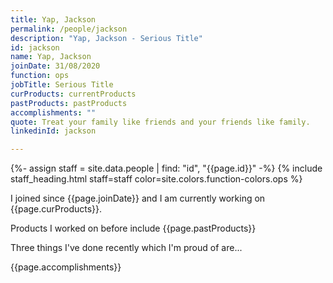 ```yaml
---
title: Yap, Jackson
permalink: /people/jackson
description: "Yap, Jackson - Serious Title"
id: jackson
name: Yap, Jackson
joinDate: 31/08/2020
function: ops
jobTitle: Serious Title
curProducts: currentProducts
pastProducts: pastProducts
accomplishments: ""
quote: Treat your family like friends and your friends like family.
linkedinId: jackson

---
```


{%- assign staff = site.data.people | find: "id", "{{page.id}}" -%}
{% include staff_heading.html staff=staff color=site.colors.function-colors.ops %}

<p>I joined since {{page.joinDate}} and I am currently working on {{page.curProducts}}.</p>

<p>Products I worked on before include {{page.pastProducts}}</p>

<p>Three things I've done recently which I'm proud of are...</p>
{{page.accomplishments}}

